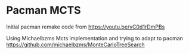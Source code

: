 # Pacman MCTS 


Initial pacman remake code from
https://youtu.be/vC0d1rDmPBs


Using Michaelbzms Mcts implementation and trying to adapt to pacman
https://github.com/michaelbzms/MonteCarloTreeSearch
